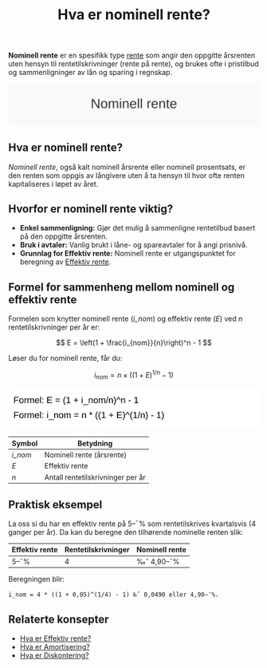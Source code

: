 ﻿---
title: "Hva er nominell rente?"
seoTitle: "Hva er nominell rente? | Definisjon og forskjell fra effektiv rente"
description: "Nominell rente er den oppgitte årsrenten uten hensyn til hvor ofte renten kapitaliseres, og brukes ofte i låne- og spareavtaler for enkel sammenligning."
summary: "Forstå hva nominell rente betyr, hvordan den skiller seg fra effektiv rente og når den brukes ved lån og sparing."
---

**Nominell rente** er en spesifikk type [rente](/blogs/regnskap/rente "Rente “ En komplett guide til rente i regnskap") som angir den oppgitte årsrenten uten hensyn til rentetilskrivninger (rente på rente), og brukes ofte i pristilbud og sammenligninger av lån og sparing i regnskap.

![Hva er nominell rente?](hva-er-nominell-rente-image.svg)

## Hva er nominell rente?

*Nominell rente*, også kalt nominell årsrente eller nominell prosentsats, er den renten som oppgis av långivere uten å ta hensyn til hvor ofte renten kapitaliseres i løpet av året.

## Hvorfor er nominell rente viktig?

* **Enkel sammenligning:** Gjør det mulig å sammenligne rentetilbud basert på den oppgitte årsrenten.
* **Bruk i avtaler:** Vanlig brukt i låne- og spareavtaler for å angi prisnivå.
* **Grunnlag for Effektiv rente:** Nominell rente er utgangspunktet for beregning av [Effektiv rente](/blogs/regnskap/hva-er-effektiv-rente "Hva er Effektiv rente? Komplett Guide til Beregning av Effektiv rente i Regnskap").

## Formel for sammenheng mellom nominell og effektiv rente

Formelen som knytter nominell rente (*i_nom*) og effektiv rente (*E*) ved *n* rentetilskrivninger per år er:

$$
E = \left(1 + \frac{i_{nom}}{n}\right)^n - 1
$$

Løser du for nominell rente, får du:

$$
i_{nom} = n \times \left((1 + E)^{1/n} - 1\right)
$$

![Formel for nominell rente](nominell-rente-formel.svg)

| Symbol  | Betydning                         |
| ------- | --------------------------------- |
| *i_nom* | Nominell rente (årsrente)        |
| *E*     | Effektiv rente                    |
| *n*     | Antall rentetilskrivninger per år |

## Praktisk eksempel

La oss si du har en effektiv rente på 5–¯% som rentetilskrives kvartalsvis (4 ganger per år). Da kan du beregne den tilhørende nominelle renten slik:

| Effektiv rente | Rentetilskrivninger | Nominell rente |
| -------------- | ------------------- | -------------- |
| 5–¯%            | 4                   | ‰ˆ 4,90–¯%       |

Beregningen blir:
```
i_nom = 4 * ((1 + 0,05)^(1/4) - 1) ‰ˆ 0,0490 eller 4,90–¯%.
```

## Relaterte konsepter

* [Hva er Effektiv rente?](/blogs/regnskap/hva-er-effektiv-rente "Hva er Effektiv rente? Komplett Guide til Beregning av Effektiv rente i Regnskap")
* [Hva er Amortisering?](/blogs/regnskap/hva-er-amortisering "Hva er Amortisering? En Komplett Guide til Avskrivninger og Amortisering")
* [Hva er Diskontering?](/blogs/regnskap/hva-er-diskontering "Hva er Diskontering? Komplett Guide til Nåverdi og Diskonterte Kontantstrømmer")










